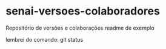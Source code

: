 # senai-versoes-colaboradores
Repositório de versões e colaborações
readme de exemplo


lembrei do comando: git status